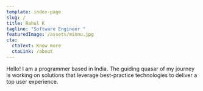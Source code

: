 ```yaml
---
template: index-page
slug: /
title: Rahul K
tagline: "Software Engineer "
featuredImage: /assets/minnu.jpg
cta:
  ctaText: Know more
  ctaLink: /about
---
```

Hello! I am a programmer based in India. The guiding quasar of my journey is working on solutions that leverage best-practice technologies to deliver a top user experience.